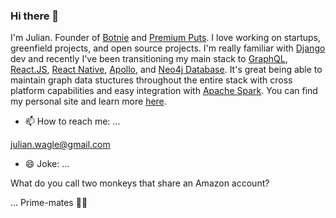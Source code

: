 ### Hi there 👋

I'm Julian. Founder of [Botnie](https://botnie.com) and [Premium Puts](https://premiumputs.com). I love working on startups, greenfield projects, and open source projects. I'm really familiar with [Django](https://www.djangoproject.com/) dev and recently I've been transitioning my main stack to [GraphQL](https://www.howtographql.com/), [React.JS](https://reactjs.org/), [React Native](https://reactnative.dev/), [Apollo](https://www.apollographql.com/docs/apollo-server/v2/), and [Neo4j Database](https://neo4j.com/docs/graphql-manual/current/). It's great being able to maintain graph data stuctures throughout the entire stack with cross platform capabilities and easy integration with [Apache Spark](https://spark.apache.org/). You can find my personal site and learn more [here](https://julianwagle.com).


- 📫 How to reach me: ...


julian.wagle@gmail.com


- 😄 Joke: ...


What do you call two monkeys that share an Amazon account?

... Prime-mates 🐒🐒

